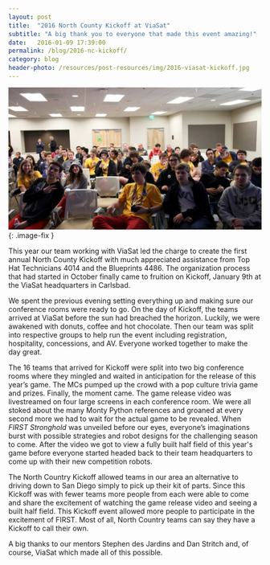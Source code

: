 ```yaml
---
layout: post
title:  "2016 North County Kickoff at ViaSat"
subtitle: "A big thank you to everyone that made this event amazing!"
date:   2016-01-09 17:39:00
permalink: /blog/2016-nc-kickoff/
category: blog
header-photo: /resources/post-resources/img/2016-viasat-kickoff.jpg
---
```



![Waiting for the game release video at ViaSat](/resources/post-resources/img/2016-viasat-kickoff.jpg){: .image-fix } 

This year our team working with ViaSat led the charge to create the first annual North County Kickoff with much appreciated assistance from Top Hat Technicians 4014 and the Blueprints 4486. The organization process that had started in October finally came to fruition on Kickoff, January 9th at the ViaSat headquarters in Carlsbad.

We spent the previous evening setting everything up and making sure our conference rooms were ready to go. On the day of Kickoff, the teams arrived at ViaSat before the sun had breached the horizon. Luckily, we were awakened with donuts, coffee and hot chocolate. Then our team was split into respective groups to help run the event including registration, hospitality, concessions, and AV. Everyone worked together to make the day great.

The 16 teams that arrived for Kickoff were split into two big conference rooms where they mingled and waited in anticipation for the release of this year’s game. The MCs pumped up the crowd with a pop culture trivia game and prizes. Finally, the moment came. The game release video was livestreamed on four large screens in each conference room. We were all stoked about the many Monty Python references and groaned at every second more we had to wait for the actual game to be revealed. When _FIRST Stronghold_ was unveiled before our eyes, everyone’s imaginations burst with possible strategies and robot designs for the challenging season to come. After the video we got to view a fully built half field of this year's game before everyone started headed back to their team headquarters to come up with their new competition robots.

The North Country Kickoff allowed teams in our area an alternative to driving down to San Diego simply to pick up their kit of parts. Since this Kickoff was with fewer teams more people from each were able to come and share the excitement of watching the game release video and seeing a built half field. This Kickoff event allowed more people to participate in the excitement of FIRST. Most of all, North Country teams can say they have a Kickoff to call their own. 

A big thanks to our mentors Stephen des Jardins and Dan Stritch and, of course, ViaSat which made all of this possible.